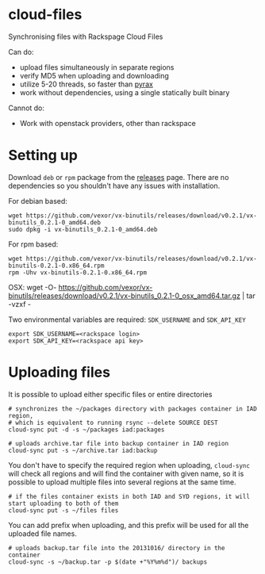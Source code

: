 cloud-files
===========

Synchronising files with Rackspage Cloud Files

Can do:

* upload files simultaneously in separate regions
* verify MD5 when uploading and downloading
* utilize 5-20 threads, so faster than [pyrax][pyrax]
* work without dependencies, using a single statically built binary


Cannot do:

* Work with openstack providers, other than rackspace

Setting up
=========

Download ``deb`` or ``rpm`` package from the [releases][releases] page. There are no dependencies
so you shouldn't have any issues with installation.


For debian based:

    wget https://github.com/vexor/vx-binutils/releases/download/v0.2.1/vx-binutils_0.2.1-0_amd64.deb
    sudo dpkg -i vx-binutils_0.2.1-0_amd64.deb

For rpm based:

    wget https://github.com/vexor/vx-binutils/releases/download/v0.2.1/vx-binutils-0.2.1-0.x86_64.rpm
    rpm -Uhv vx-binutils-0.2.1-0.x86_64.rpm

OSX:
    wget -O- https://github.com/vexor/vx-binutils/releases/download/v0.2.1/vx-binutils_0.2.1-0_osx_amd64.tar.gz | tar -vzxf -

Two environmental variables are required:  ``SDK_USERNAME`` and ``SDK_API_KEY``

    export SDK_USERNAME=<rackspace login>
    export SDK_API_KEY=<rackspace api key>

Uploading files
===============

It is possible to upload either specific files or entire directories

    # synchronizes the ~/packages directory with packages container in IAD region,
    # which is equivalent to running rsync --delete SOURCE DEST
    cloud-sync put -d -s ~/packages iad:packages

    # uploads archive.tar file into backup container in IAD region
    cloud-sync put -s ~/archive.tar iad:backup

You don't have to specify the required region when uploading, ``cloud-sync`` will check all regions
and will find the container with given name, so it is possible to upload multiple files into several regions
at the same time.

    # if the files container exists in both IAD and SYD regions, it will start uploading to both of them
    cloud-sync put -s ~/files files

You can add prefix when uploading, and this prefix will be used for all the uploaded file names.


    # uploads backup.tar file into the 20131016/ directory in the container
    cloud-sync -s ~/backup.tar -p $(date +"%Y%m%d")/ backups


[pyrax]: https://github.com/rackspace/pyrax
[releases]: https://github.com/vexor/vx-binutils/releases

